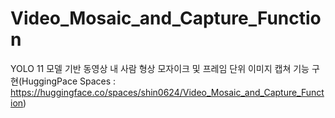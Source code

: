 # Video_Mosaic_and_Capture_Function
YOLO 11 모델 기반 동영상 내 사람 형상 모자이크 및 프레임 단위 이미지 캡쳐 기능 구현(HuggingPace Spaces : https://huggingface.co/spaces/shin0624/Video_Mosaic_and_Capture_Function)
